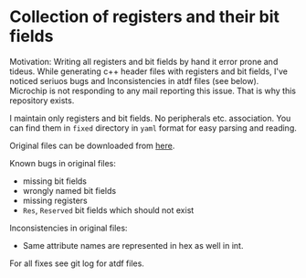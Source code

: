 # Collection of registers and their bit fields

Motivation:
Writing all registers and bit fields by hand it error prone and tideus.
While generating c++ header files with registers and bit fields,
I've noticed seriuos bugs and Inconsistencies in atdf files (see below).
Microchip is not responding to any mail reporting this issue.
That is why this repository exists.

I maintain only registers and bit fields. No peripherals etc. association.
You can find them in `fixed` directory in `yaml` format for easy parsing and reading.

Original files can be downloaded from [here](http://packs.download.atmel.com/).

Known bugs in original files:
* missing bit fields
* wrongly named bit fields
* missing registers
* `Res`, `Reserved` bit fields which should not exist

Inconsistencies in original files:
* Same attribute names are represented in hex as well in int.

For all fixes see git log for atdf files.
